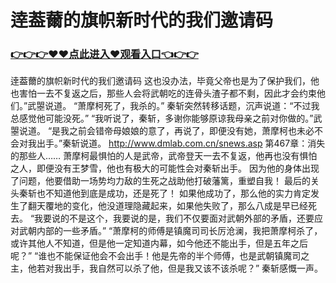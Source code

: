 # 逹葢薾的旗帜新时代的我们邀请码

### <a href="https://github.com/xinfue/dunp/issues/2">👉👉👉♥♥点此进入♥观看入口👈👉👉</a>

逹葢薾的旗帜新时代的我们邀请码
这也没办法，毕竟父帝也是为了保护我们，他也害怕一去不复返之后，那些人会将武朝吃的连骨头渣子都不剩，因此才会约束他们。”武曌说道。
    “萧摩柯死了，我杀的。”
    秦斩突然转移话题，沉声说道：“不过我总感觉他可能没死。”
    “我听说了，秦斩，多谢你能够原谅我母亲之前对你做的。”武曌说道。
    “是我之前会错帝母娘娘的意了，再说了，即便没有她，萧摩柯也未必不会对我出手。”秦斩说道。
http://www.dmlab.com.cn/snews.asp
第467章：消失的那些人……
    萧摩柯最惧怕的人是武帝，武帝登天一去不复返，他再也没有惧怕之人，即便没有王梦雪，他也有极大的可能性会对秦斩出手。
    因为他的身体出现了问题，他要借助一场势均力敌的生死之战助他打破藩篱，重塑自我！
    最后的关头秦斩也不知道他到底是成功，还是死了！
    如果他成功了，那么他的实力肯定发生了翻天覆地的变化，他没道理隐藏起来，如果他失败了，那么八成是早已经死去。
    “我要说的不是这个，我要说的是，我们不仅要面对武朝外部的矛盾，还要应对武朝内部的一些矛盾。”
    “萧摩柯的师傅是镇魔司司长厉沧澜，我把萧摩柯杀了，或许其他人不知道，但是他一定知道内幕，如今他还不能出手，但是五年之后呢？”
    “谁也不能保证他会不会出手！他是先帝的半个师傅，也是武朝镇魔司之主，他若对我出手，我自然可以杀了他，但是我又该不该杀呢？”
    秦斩感慨一声。
